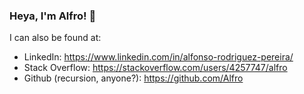 ### Heya, I'm Alfro! 👋

I can also be found at:
 - LinkedIn: https://www.linkedin.com/in/alfonso-rodriguez-pereira/
 - Stack Overflow: https://stackoverflow.com/users/4257747/alfro
 - Github (recursion, anyone?): https://github.com/Alfro

<!--
**Alfro/alfro** is a ✨ _special_ ✨ repository because its `README.md` (this file) appears on your GitHub profile.

Here are some ideas to get you started:

- 🔭 I’m currently working on ...
- 🌱 I’m currently learning ...
- 👯 I’m looking to collaborate on ...
- 🤔 I’m looking for help with ...
- 💬 Ask me about ...
- 📫 How to reach me: ...
- 😄 Pronouns: ...
- ⚡ Fun fact: ...
-->
